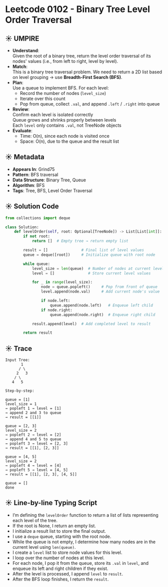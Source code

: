 # Leetcode 0102 - Binary Tree Level Order Traversal

## ☀️ UMPIRE

- **Understand**:  
  Given the root of a binary tree, return the level order traversal of its nodes' values (i.e., from left to right, level by level).
- **Match**:  
  This is a binary tree traversal problem. We need to return a 2D list based on level grouping → use **Breadth-First Search (BFS)**.
- **Plan**:  
  Use a queue to implement BFS. For each level:
  - Record the number of nodes (`level_size`)
  - Iterate over this count
  - Pop from queue, collect `.val`, and append `.left` / `.right` into queue
- **Review**:  
  Confirm each level is isolated correctly  
  Queue grows and shrinks properly between levels  
  Each `level` only contains `.val`, not TreeNode objects
- **Evaluate**:  
  - Time: O(n), since each node is visited once  
  - Space: O(n), due to the queue and the result list

## ☀️ Metadata

- **Appears In**: Grind75  
- **Pattern**: BFS traversal  
- **Data Structure**: Binary Tree, Queue  
- **Algorithm**: BFS  
- **Tags**: Tree, BFS, Level Order Traversal

## ☀️ Solution Code

```python
from collections import deque

class Solution:
    def levelOrder(self, root: Optional[TreeNode]) -> List[List[int]]:
        if not root:
            return []  # Empty tree → return empty list

        result = []               # Final list of level values
        queue = deque([root])     # Initialize queue with root node

        while queue:
            level_size = len(queue)  # Number of nodes at current level
            level = []               # Store current level values

            for _ in range(level_size):
                node = queue.popleft()     # Pop from front of queue
                level.append(node.val)     # Add current node's value

                if node.left:
                    queue.append(node.left)   # Enqueue left child
                if node.right:
                    queue.append(node.right)  # Enqueue right child

            result.append(level)  # Add completed level to result

        return result
```

## ☀️ Trace

```
Input Tree:
       1
      / \
     2   3
    / \
   4   5

Step-by-step:

queue = [1]
level_size = 1
→ popleft 1 → level = [1]
→ append 2 and 3 to queue
→ result = [[1]]

queue = [2, 3]
level_size = 2
→ popleft 2 → level = [2]
→ append 4 and 5 to queue
→ popleft 3 → level = [2, 3]
→ result = [[1], [2, 3]]

queue = [4, 5]
level_size = 2
→ popleft 4 → level = [4]
→ popleft 5 → level = [4, 5]
→ result = [[1], [2, 3], [4, 5]]

queue = []
done
```

## ☀️ Line-by-line Typing Script

- I’m defining the `levelOrder` function to return a list of lists representing each level of the tree.
- If the root is None, I return an empty list.
- I initialize a result list to store the final output.
- I use a `deque` queue, starting with the root node.
- While the queue is not empty, I determine how many nodes are in the current level using `len(queue)`.
- I create a `level` list to store node values for this level.
- I loop over the number of nodes at this level.
- For each node, I pop it from the queue, store its `.val` in `level`, and enqueue its left and right children if they exist.
- After the level is processed, I append `level` to `result`.
- After the BFS loop finishes, I return the `result`.
